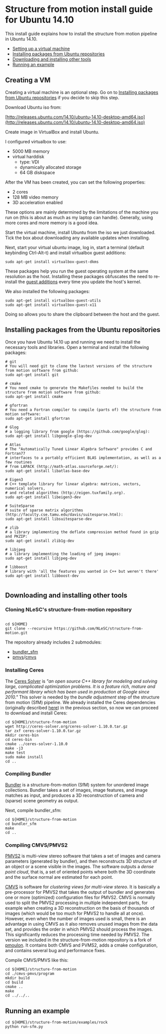 Structure from motion install guide for Ubuntu 14.10
====================================================
This install guide explains how to install the structure from motion pipeline in Ubuntu 14.10. 

* [Setting up a virtual machine](#set-up-a-virtual-machine)
* [Installing packages from Ubuntu repositories](#install-packages-from-ubuntu-repositories)
* [Downloading and installing other tools](#download-and-install-other-tools)
* [Running an example](#run-an-example)

<a name="set-up-a-virtual-machine"></a>
## Creating a VM


Creating a virtual machine is an optional step. Go on to [Installing packages from Ubuntu repositories](#install-packages-from-ubuntu-repositories) if you decide to skip this step.

Download Ubuntu iso from:

[http://releases.ubuntu.com/14.10/ubuntu-14.10-desktop-amd64.iso](http://releases.ubuntu.com/14.10/ubuntu-14.10-desktop-amd64.iso)

Create image in VirtualBox and install Ubuntu. 

I configured virtualbox to use:

  * 5000 MB memory
  * virtual harddisk 
      * type: VDI
      * dynamically allocated storage
      * 64 GB diskspace
      
After the VM has been created, you can set the following properties:

  * 2 cores
  * 128 MB video memory
  * 3D acceleration enabled
  
These options are mainly determined by the limitations of the machine you run on (this is about as much as my laptop can handle). Generally, using more cores and more memory is a good idea.      

Start the virtual machine, install Ubuntu from the iso we just downloaded. Tick the box about downloading any available updates when installing.

Next, start your virtual ubuntu image, log in, start a terminal (default keybinding Ctrl-Alt-t) and install virtualbox guest additions:

    sudo apt-get install virtualbox-guest-dkms 

These packages help you run the guest operating system at the same resolution as the host. Installing these packages obfuscates the need to re-install the [guest additions](https://www.virtualbox.org/manual/ch04.html#idp96641072) every time you update the host's kernel.


We also installed the following packages:

    sudo apt-get install virtualbox-guest-utils 
    sudo apt-get install virtualbox-guest-x11
    
Doing so allows you to share the clipboard between the host and the guest.

## Installing packages from the Ubuntu repositories
<a name="#install-packages-from-ubuntu-repositories"></a>
Once you have Ubuntu 14.10 up and running we need to install the necessary tools and libraries. Open a terminal  and install the following packages:

```
# git
# You will need git to clone the lastest versions of the structure from motion software from github:
sudo apt-get install git 

# cmake
# You need cmake to generate the Makefiles needed to build the structure from motion software from github:
sudo apt-get install cmake

# gfortran
# You need a Fortran compiler to compile (parts of) the structure from motion software:
sudo apt-get install gfortran

# Glog
# a logging library from google (https://github.com/google/glog):
sudo apt-get install libgoogle-glog-dev

# Atlas
# The "Automatically Tuned Linear Algebra Software" provides C and Fortran77 
# interfaces to a portably efficient BLAS implementation, as well as a few routines 
# from LAPACK (http://math-atlas.sourceforge.net/):
sudo apt-get install libatlas-base-dev

# Eigen3
# C++ template library for linear algebra: matrices, vectors, numerical solvers,
# and related algorithms (http://eigen.tuxfamily.org).
sudo apt-get install libeigen3-dev
    
# SuiteSparse
# suite of sparse matrix algorithms (http://faculty.cse.tamu.edu/davis/suitesparse.html):
sudo apt-get install libsuitesparse-dev

# zlib
# a library implementing the deflate compression method found in gzip and PKZIP:
sudo apt-get install zlib1g-dev

# libjpeg
# a library implementing the loading of jpeg images:
sudo apt-get install libjpeg-dev

# libboost
# library with 'all the features you wanted in C++ but weren't there'
sudo apt-get install libboost-dev


```


## Downloading and installing other tools
<a name="download-and-install-other-tools"></a>


### Cloning NLeSC's structure-from-motion repository


```

cd ${HOME}
git clone --recursive https://github.com/NLeSC/structure-from-motion.git

```
The repository already includes 2 submodules:

* [bundler_sfm](http://www.cs.cornell.edu/~snavely/bundler/)
* [pmvs](http://www.di.ens.fr/pmvs/)/[cmvs](http://www.di.ens.fr/cmvs/)



### Installing Ceres


The [Ceres Solver](http://ceres-solver.org) is _"an open source C++ library for modeling and solving large, 
complicated optimization problems. It is a feature rich, mature and performant library which has been used
in production at Google since 2010."_ This solver is needed by the _bundle adjustment_ step of the structure from motion (SfM) pipeline. We already installed the Ceres dependencies (originally described 
[here](http://ceres-solver.org/building.html)) in the previous section, so now we can proceed to download and install Ceres:

```
cd ${HOME}/structure-from-motion
wget http://ceres-solver.org/ceres-solver-1.10.0.tar.gz
tar zxf ceres-solver-1.10.0.tar.gz
mkdir ceres-bin
cd ceres-bin
cmake ../ceres-solver-1.10.0
make -j3
make test
sudo make install
cd ..
```


### Compiling Bundler


[Bundler](http://www.cs.cornell.edu/~snavely/bundler/) is a structure-from-motion (SfM) system for unordered
image collections. Bundler takes a set of images, image features, and image matches as input, and produces a 
3D reconstruction of camera and (sparse) scene geometry as output.

Next, compile bundler_sfm: 

```
cd ${HOME}/structure-from-motion
cd bundler_sfm
make
cd ..
```


### Compiling CMVS/PMVS2

[PMVS2](http://www.di.ens.fr/pmvs/) is multi-view stereo software that takes a set of images and camera 
parameters (generated by bundler), and then reconstructs 3D structure of an object or a scene visible in the images. The software outputs a _dense point cloud_, that is, a set of oriented points where both the 3D coordinate and the surface normal are estimated for each point. 

[CMVS](http://www.di.ens.fr/cmvs/) is software for _clustering views for multi-view stereo_. It is basically a 
pre-processor for PMVS2 that takes the output of bundler and generates one or more (optimized) configuration files for PMVS2. CMVS is normally used to split the PMVS2 processing in multiple independent parts, for example when creating a 3D reconstruction on the basis of thousands of images (which would be too much for PMVS2 to handle all at once). However, even when the number of images used is small, there is an advantage in using CMVS as it also removes unused images from the data set, and provides the order in which PMVS2 should process the images. This significantly reduces the processing time needed by PMVS2. The version we included in the structure-from-motion repository is a fork of [pmoulon](https://github.com/pmoulon/CMVS-PMVS). It contains both CMVS and PVMS2, adds a cmake configuration, and contains several bug and performance fixes. 

Compile CMVS/PMVS like this:

```
cd ${HOME}/structure-from-motion
cd ./cmvs-pmvs/program
mkdir build
cd build
cmake ..
make 
cd ../../..
```






<a name="run-an-example"></a>
## Running an example

```
cd ${HOME}/structure-from-motion/examples/rock
python run-sfm.py
```
    
